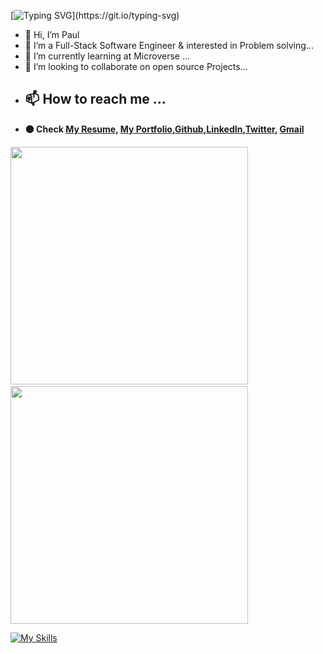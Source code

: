 [![Typing SVG](https://readme-typing-svg.herokuapp.com?font=Futura&color=F7630C&size=35&width=600&lines=Hello+There+👌;You+Are+Welcome+Here+Always...)](https://git.io/typing-svg)


- 👋 Hi, I’m Paul
- 👀 I’m a Full-Stack Software Engineer & interested in Problem solving...
- 🌱 I’m currently learning at Microverse ...
- 💞️ I’m looking to collaborate on open source Projects...
- ## 📫 How to reach me ...  
- **🟠 Check [My Resume](https://docs.google.com/document/d/1yobX1347NsfySvyr0l3f_uYwEuJYyki2hc4A4YzOCSo/edit?usp=sharing), [My Portfolio](https://canon20paul.github.io/Portfolio-Paul-Malongo/),[Github](https://canon20paul.github.io/),[LinkedIn](linkedin.com/in/paul-malongo-3152875b),[Twitter](https://twitter.com/PaulMalongo), <a href="mailto:canon20paul@gmail.com" target="_blanck"> Gmail </a>**

<!---
canon20paul/canon20paul is a ✨ special ✨ repository because its `README.md` (this file) appears on your GitHub profile.
You can click the Preview link to take a look at your changes.
--->
<div> 
  <img width="380" src="https://github-readme-stats.vercel.app/api?username=canon20paul&show_icons=true&theme=radical"/> &nbsp;
  <img width="380" src="http://github-readme-streak-stats.herokuapp.com?user=canon20paul&theme=radical&date_format=M%20j%5B%2C%20Y%5D"/>
</div>


[![My Skills](https://skillicons.dev/icons?i=express,mongodb,nodejs,mysql,wordpress,react,redux,next,vue,nuxt,javascript,html,css,scss,bootstrap,jest,webpack,postgresql,ruby,rails,markdown,figma,vscode,gitlab,github,netlify,bash)](https://skillicons.dev)
